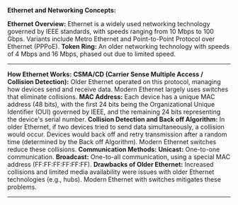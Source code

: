 **Ethernet and Networking Concepts:**
    
**Ethernet Overview:** Ethernet is a widely used networking technology governed by IEEE standards, with speeds ranging from 10 Mbps to 100 Gbps. Variants include Metro Ethernet and Point-to-Point Protocol over Ethernet (PPPoE).
**Token Ring:** An older networking technology with speeds of 4 Mbps and 16 Mbps, phased out due to limited speed.

---

**How Ethernet Works:**
    **CSMA/CD (Carrier Sense Multiple Access / Collision Detection):** Older Ethernet operated on this protocol, managing how devices send and receive data. Modern Ethernet largely uses switches that eliminate collisions.
    **MAC Address:** Each device has a unique MAC address (48 bits), with the first 24 bits being the Organizational Unique Identifier (OUI) governed by IEEE, and the remaining 24 bits representing the device's serial number.
    **Collision Detection and Back off Algorithm:** In older Ethernet, if two devices tried to send data simultaneously, a collision would occur. Devices would back off and retry transmission after a random time (determined by the Back off Algorithm). Modern Ethernet switches reduce these collisions.
**Communication Methods:**
    **Unicast:** One-to-one communication.
    **Broadcast:** One-to-all communication, using a special MAC address (FF:FF:FF:FF:FF:FF).
**Drawbacks of Older Ethernet:** Increased collisions and limited media availability were issues with older Ethernet technologies (e.g., hubs). Modern Ethernet with switches mitigates these problems.

---
